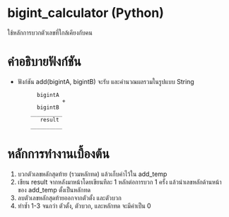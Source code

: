 # bigint_calculator (Python)
ใช้หลักการบวกตัวเลขที่ใกล้เคียงกับคน

# คำอธิบายฟังก์ชัน
- ฟังก์ชัน add(bigintA, bigintB) จะรับ และคำนวณผลรวมในรูปแบบ String

            bigintA
                    +
            bigintB
          __________
             result
          __________

# หลักการทำงานเบื้องต้น
1. บวกตัวเลขหลักสุดท้าย (รวมหลักทด) แล้วเก็บค่าไว้ใน add_temp
2. เขียน result จากหลังมาหน้าโดยเขียนทีละ 1 หลักต่อการบวก 1 ครั้ง แล้วนำเลขหลักด้านหน้าของ add_temp ตั้งเป็นหลักทด
3. ลบตัวเลขหลักสุดท้ายออกจากตัวตั้ง และตัวบวก
4. ทำซ้ำ 1-3 จนกว่า ตัวตั้ง, ตัวบวก, และหลักทด จะมีค่าเป็น 0
